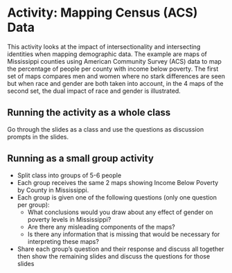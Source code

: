 # Activity: Mapping Census (ACS) Data
This activity looks at the impact of intersectionality and intersecting identities when mapping demographic data. The example are maps of Mississippi counties using American Community Survey (ACS) data to map the percentage of people per county with income below poverty. The first set of maps compares men and women where no stark differences are seen but when race and gender are both taken into account, in the 4 maps of the second set, the dual impact of race and gender is illustrated.

## Running the activity as a whole class
Go through the slides as a class and use the questions as discussion prompts in the slides.

## Running as a small group activity 
* Split class into groups of 5-6 people
* Each group receives the same 2 maps showing Income Below Poverty by County in Mississippi. 
* Each group is given one of the following questions (only one question per group):
    * What conclusions would you draw about any effect of gender on poverty levels in Mississippi?
    * Are there any misleading components of the maps?
    * Is there any information that is missing that would be necessary for interpreting these maps?
* Share each group’s question and their response and discuss all together then show the remaining slides and discuss the questions for those slides
